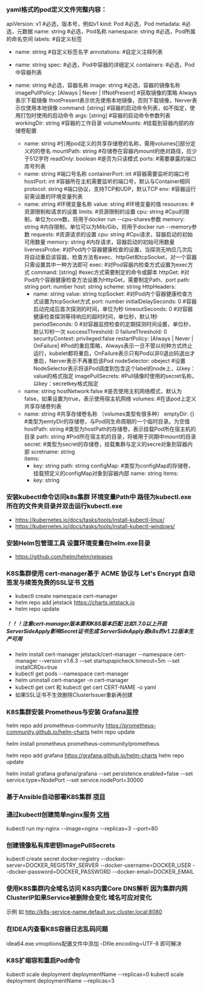 ### yaml格式的pod定义文件完整内容：

apiVersion: v1 #必选，版本号，例如v1
kind: Pod #必选，Pod
metadata:       #必选，元数据
name: string #必选，Pod名称
namespace: string #必选，Pod所属的命名空间
labels:      #自定义标签

- name: string #自定义标签名字
  annotations:       #自定义注释列表
- name: string
  spec:         #必选，Pod中容器的详细定义
  containers:      #必选，Pod中容器列表

- name: string #必选，容器名称
  image: string #必选，容器的镜像名称
  imagePullPolicy: [Always | Never | IfNotPresent] #获取镜像的策略 Always表示下载镜像
  IfnotPresent表示优先使用本地镜像，否则下载镜像，Nerver表示仅使用本地镜像
  command: [string]    #容器的启动命令列表，如不指定，使用打包时使用的启动命令
  args: [string]     #容器的启动命令参数列表
  workingDir: string #容器的工作目录
  volumeMounts:    #挂载到容器内部的存储卷配置
    - name: string #引用pod定义的共享存储卷的名称，需用volumes[]部分定义的的卷名
      mountPath: string #存储卷在容器内mount的绝对路径，应少于512字符
      readOnly: boolean #是否为只读模式
      ports:       #需要暴露的端口库号列表
    - name: string #端口号名称
      containerPort: int #容器需要监听的端口号
      hostPort: int #容器所在主机需要监听的端口号，默认与Container相同
      protocol: string #端口协议，支持TCP和UDP，默认TCP
      env:       #容器运行前需设置的环境变量列表
    - name: string #环境变量名称
      value: string #环境变量的值
      resources:       #资源限制和请求的设置
      limits:      #资源限制的设置
      cpu: string #Cpu的限制，单位为core数，将用于docker run --cpu-shares参数
      memory: string #内存限制，单位可以为Mib/Gib，将用于docker run --memory参数
      requests:      #资源请求的设置
      cpu: string #Cpu请求，容器启动的初始可用数量
      memory: string #内存请求，容器启动的初始可用数量
      livenessProbe:     #对Pod内个容器健康检查的设置，当探测无响应几次后将自动重启该容器，检查方法有exec、httpGet和tcpSocket，对一个容器只需设置其中一种方法即可
      exec:      #对Pod容器内检查方式设置为exec方式
      command: [string]  #exec方式需要制定的命令或脚本
      httpGet:       #对Pod内个容器健康检查方法设置为HttpGet，需要制定Path、port
      path: string
      port: number
      host: string
      scheme: string
      HttpHeaders:
        - name: string
          value: string
          tcpSocket:     #对Pod内个容器健康检查方式设置为tcpSocket方式
          port: number
          initialDelaySeconds: 0 #容器启动完成后首次探测的时间，单位为秒
          timeoutSeconds: 0 #对容器健康检查探测等待响应的超时时间，单位秒，默认1秒
          periodSeconds: 0 #对容器监控检查的定期探测时间设置，单位秒，默认10秒一次
          successThreshold: 0
          failureThreshold: 0
          securityContext:
          privileged:false
          restartPolicy: [Always | Never | OnFailure]
          #Pod的重启策略，Always表示一旦不管以何种方式终止运行，kubelet都将重启，OnFailure表示只有Pod以非0退出码退出才重启，Nerver表示不再重启该Pod
          nodeSelector: obeject #设置NodeSelector表示将该Pod调度到包含这个label的node上，以key：value的格式指定
          imagePullSecrets:    #Pull镜像时使用的secret名称，以key：secretkey格式指定
    - name: string
      hostNetwork:false #是否使用主机网络模式，默认为false，如果设置为true，表示使用宿主机网络
      volumes:       #在该pod上定义共享存储卷列表
    - name: string #共享存储卷名称 （volumes类型有很多种）
      emptyDir: {} #类型为emtyDir的存储卷，与Pod同生命周期的一个临时目录。为空值
      hostPath: string #类型为hostPath的存储卷，表示挂载Pod所在宿主机的目录
      path: string #Pod所在宿主机的目录，将被用于同期中mount的目录
      secret:      #类型为secret的存储卷，挂载集群与定义的secre对象到容器内部
      scretname: string  
      items:
        - key: string
          path: string
          configMap:     #类型为configMap的存储卷，挂载预定义的configMap对象到容器内部
          name: string
          items:
        - key: string

### 安装kubectl命令访问k8s集群  环境变量Path中 路径为kubectl.exe所在的文件夹目录并双击运行kubectl.exe

- https://kubernetes.io/docs/tasks/tools/install-kubectl-linux/
- https://kubernetes.io/docs/tasks/tools/install-kubectl-windows/

### 安装Helm包管理工具  设置环境变量在helm.exe目录

- https://github.com/helm/helm/releases

### K8S集群使用 cert-manager基于 ACME 协议与 Let's Encrypt 自动签发与续签免费的SSL证书 [文档](https://help.aliyun.com/document_detail/409430.html)

- kubectl create namespace cert-manager
- helm repo add jetstack https://charts.jetstack.io
- helm repo update

##### ！！！注意cert-manager版本要和K8S版本匹配  比如1.7.0以上开启ServerSideApply影响Secret证书生成  ServerSideApply是k8s的v1.22版本生产可用

- helm install cert-manager jetstack/cert-manager --namespace cert-manager --version v1.6.3 --set startupapicheck.timeout=5m --set installCRDs=true
- kubectl get pods --namespace cert-manager
- helm uninstall cert-manager -n cert-manager
- kubectl get cert 和 kubectl get cert CERT-NAME -o yaml
- 如果SSL证书不生效删除ClusterIssuer重新再创建

### K8S集群安装 Prometheus与安装 Grafana监控

helm repo add prometheus-community https://prometheus-community.github.io/helm-charts
helm repo update

helm install prometheus prometheus-community/prometheus

helm repo add grafana https://grafana.github.io/helm-charts
helm repo update

helm install grafana grafana/grafana --set persistence.enabled=false --set service.type=NodePort --set
service.nodePort=30000

### 基于Ansible自动部署K8S集群 [项目](https://github.com/lizhenliang/ansible-install-k8s)

### 通过kubectl创建简单nginx服务 [文档](https://docs.ksyun.com/documents/5517)

kubectl run my-nginx --image=nginx --replicas=3 --port=80

### 创建镜像私有库密钥ImagePullSecrets

kubectl create secret docker-registry <name> --docker-server=DOCKER_REGISTRY_SERVER --docker-username=DOCKER_USER
--docker-password=DOCKER_PASSWORD --docker-email=DOCKER_EMAIL

### 使用K8S集群内全域名访问 K8S内置Core DNS解析  因为集群内网ClusterIP如果Service被删除会变化 域名可应对变化

示例 如 http://k8s-service-name.default.svc.cluster.local:8080

### 在IDEA内查看K8S容器日志乱码问题

idea64.exe.vmoptions配置文件中添加 -Dfile.encoding=UTF-8 即可解决

### K8S扩缩容和重启Pod命令

kubectl scale deployment deploymentName --replicas=0
kubectl scale deployment deploymentName --replicas=3